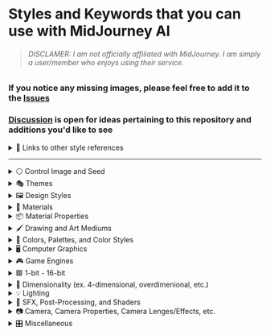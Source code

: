 # Styles and Keywords that you can use with MidJourney AI
>###### DISCLAMER: I am not officially affiliated with MidJourney. I am simply a user/member who enjoys using their service.

### If you notice any missing images, please feel free to add it to the [Issues](https://github.com/willwulfken/MidJourney-Styles-and-Keywords/issues)
### [Discussion](https://github.com/willwulfken/MidJourney-Styles-and-Keywords/discussions) is open for ideas pertaining to this repository and additions you'd like to see

<details>
  <summary>🔗 Links to other style references</summary>

[Midjourney Dictionary](https://www.midjourney.com/app/library/dictionary/)

[Midjourney Styles](https://www.midjourney.com/app/library/styles/)

[Understanding MidJourney Through Teapots](https://rexwang8.github.io/resource/ai/teapot)

[Artwork Styles](https://www.wikiart.org/en/paintings-by-style)

</details>

---

<details>
  <summary>⚪ Control Image and Seed</summary>

| Keyword        | Example      |
| ------------- |:-------------:|
| sphere --seed 4776| ![image](https://github.com/willwulfken/MidJourney-Styles-and-Keywords/blob/main/MidJourney%20Styles%20(sphere)/_sphere_--seed4776.png?raw=true) |
| **`sphere, <style> --seed 4776` is used for all of these images** |  |
  
</details>

  
<details>
  <summary>🎭 Themes</summary>

| Keyword        | Example      |
| ------------- |:-------------:|
|realistic| ![image](https://github.com/willwulfken/MidJourney-Styles-and-Keywords/blob/main/MidJourney%20Styles%20(sphere)/sphere_realistic.png?raw=true) |
|hyperrealistic| ![image](https://github.com/willwulfken/MidJourney-Styles-and-Keywords/blob/main/MidJourney%20Styles%20(sphere)/sphere_hyperrealistic.png?raw=true) |
|dreamlike| ![image](https://github.com/willwulfken/MidJourney-Styles-and-Keywords/blob/main/MidJourney%20Styles%20(sphere)/sphere_dreamlike.png?raw=true) |
|otherworldly| ![image](https://github.com/willwulfken/MidJourney-Styles-and-Keywords/blob/main/MidJourney%20Styles%20(sphere)/sphere_otherworldly.png?raw=true) |
|abstract| ![image](https://github.com/willwulfken/MidJourney-Styles-and-Keywords/blob/main/MidJourney%20Styles%20(sphere)/sphere_abstract.png?raw=true) |
|abstraction| ![image](https://github.com/willwulfken/MidJourney-Styles-and-Keywords/blob/main/MidJourney%20Styles%20(sphere)/sphere_abstraction.png?raw=true) |
|lucid| ![image](https://github.com/willwulfken/MidJourney-Styles-and-Keywords/blob/main/MidJourney%20Styles%20(sphere)/sphere_lucid.png?raw=true) |
|ethereal| ![image](https://github.com/willwulfken/MidJourney-Styles-and-Keywords/blob/main/MidJourney%20Styles%20(sphere)/sphere_ethereal.png?raw=true) |
|Sci-fi| ![image](https://github.com/willwulfken/MidJourney-Styles-and-Keywords/blob/main/MidJourney%20Styles%20(sphere)/sphere_Sci-fi.png?raw=true) |
|Galaxy| ![image](https://github.com/willwulfken/MidJourney-Styles-and-Keywords/blob/main/MidJourney%20Styles%20(sphere)/sphere_Galaxy.png?raw=true) |
|vaporwave| ![image](https://github.com/willwulfken/MidJourney-Styles-and-Keywords/blob/main/MidJourney%20Styles%20(sphere)/sphere_vaporwave.png?raw=true) |
|illusion| ![image](https://github.com/willwulfken/MidJourney-Styles-and-Keywords/blob/main/MidJourney%20Styles%20(sphere)/sphere_illustration.png?raw=true) |

</details>
  

<details>
  <summary>🖼 Design Styles</summary>

| Keyword        | Example      |
| ------------- |:-------------:|
|Gradient| ![image](https://github.com/willwulfken/MidJourney-Styles-and-Keywords/blob/main/MidJourney%20Styles%20(sphere)/sphere_gradient.png?raw=true) |
|Layered| ![image](https://github.com/willwulfken/MidJourney-Styles-and-Keywords/blob/main/MidJourney%20Styles%20(sphere)/sphere_layered.png?raw=true) |
|Photobash| ![image](https://github.com/willwulfken/MidJourney-Styles-and-Keywords/blob/main/MidJourney%20Styles%20(sphere)/sphere_photobash.png?raw=true) |
|topographic| ![image](https://github.com/willwulfken/MidJourney-Styles-and-Keywords/blob/main/MidJourney%20Styles%20(sphere)/sphere_topographic.png?raw=true) |
|Extreme| ![image](https://github.com/willwulfken/MidJourney-Styles-and-Keywords/blob/main/MidJourney%20Styles%20(sphere)/sphere_extreme.png?raw=true) |
|Patterns| ![image](https://github.com/willwulfken/MidJourney-Styles-and-Keywords/blob/main/MidJourney%20Styles%20(sphere)/sphere_patterns.png?raw=true) |
|Parametric patterns| ![image](https://github.com/willwulfken/MidJourney-Styles-and-Keywords/blob/main/MidJourney%20Styles%20(sphere)/sphere_Parametricpatterns.png?raw=true) |
|flat| ![image](https://github.com/willwulfken/MidJourney-Styles-and-Keywords/blob/main/MidJourney%20Styles%20(sphere)/sphere_flat.png?raw=true) |
|Lo-fi| ![image](https://github.com/willwulfken/MidJourney-Styles-and-Keywords/blob/main/MidJourney%20Styles%20(sphere)/sphere_lo-fi.png?raw=true) |
|Hi-fi| ![image](https://github.com/willwulfken/MidJourney-Styles-and-Keywords/blob/main/MidJourney%20Styles%20(sphere)/sphere_hi-fi.png?raw=true) |
|Vibrance| ![image](https://github.com/willwulfken/MidJourney-Styles-and-Keywords/blob/main/MidJourney%20Styles%20(sphere)/sphere_vibrance.png?raw=true) |
|Stylized| ![image](https://github.com/willwulfken/MidJourney-Styles-and-Keywords/blob/main/MidJourney%20Styles%20(sphere)/sphere_stylized.png?raw=true) |
|Complex| ![image](https://github.com/willwulfken/MidJourney-Styles-and-Keywords/blob/main/MidJourney%20Styles%20(sphere)/sphere_Complex.png?raw=true) |
|Simple| ![image](https://github.com/willwulfken/MidJourney-Styles-and-Keywords/blob/main/MidJourney%20Styles%20(sphere)/sphere_Simple.png?raw=true) |
|Minimalist| ![image](https://github.com/willwulfken/MidJourney-Styles-and-Keywords/blob/main/MidJourney%20Styles%20(sphere)/sphere_minimalist.png?raw=true) |
|Maximalist| ![image](https://github.com/willwulfken/MidJourney-Styles-and-Keywords/blob/main/MidJourney%20Styles%20(sphere)/sphere_maximalist.png?raw=true) |
|Intricate maximalism| ![image](https://github.com/willwulfken/MidJourney-Styles-and-Keywords/blob/main/MidJourney%20Styles%20(sphere)/sphere_Intricatemaximalism.png?raw=true) |
|modern| ![image](https://github.com/willwulfken/MidJourney-Styles-and-Keywords/blob/main/MidJourney%20Styles%20(sphere)/sphere_moden.png?raw=true) |
|retro| ![image](https://github.com/willwulfken/MidJourney-Styles-and-Keywords/blob/main/MidJourney%20Styles%20(sphere)/sphere_retro.png?raw=true) |
|futuristic| ![image](https://github.com/willwulfken/MidJourney-Styles-and-Keywords/blob/main/MidJourney%20Styles%20(sphere)/sphere_futuristic.png?raw=true) |
|Retro-futurism| ![image](https://github.com/willwulfken/MidJourney-Styles-and-Keywords/blob/main/MidJourney%20Styles%20(sphere)/sphere_Retro-futurism.png?raw=true) |
|compound design| ![image](https://github.com/willwulfken/MidJourney-Styles-and-Keywords/blob/main/MidJourney%20Styles%20(sphere)/sphere_compounddesign.png?raw=true) |
|Halftone| ![image](https://github.com/willwulfken/MidJourney-Styles-and-Keywords/blob/main/MidJourney%20Styles%20(sphere)/sphere_halftone.png?raw=true) |
|1980s airbrush art| ![image](https://github.com/willwulfken/MidJourney-Styles-and-Keywords/blob/main/MidJourney%20Styles%20(sphere)/sphere_1980sairbrushart.png?raw=true) |
|skeuomorphism| ![image](https://github.com/willwulfken/MidJourney-Styles-and-Keywords/blob/main/MidJourney%20Styles%20(sphere)/sphere_skeuomorphism.png?raw=true) |
|Neumorphism| ![image](https://github.com/willwulfken/MidJourney-Styles-and-Keywords/blob/main/MidJourney%20Styles%20(sphere)/sphere_neumorphism.png?raw=true) |
|glassmorphism| ![image](https://github.com/willwulfken/MidJourney-Styles-and-Keywords/blob/main/MidJourney%20Styles%20(sphere)/sphere_glassmorphism.png?raw=true) |
|claymorphism| ![image](https://github.com/willwulfken/MidJourney-Styles-and-Keywords/blob/main/MidJourney%20Styles%20(sphere)/sphere_claymorphism.png?raw=true) |
|brutalism| ![image](https://github.com/willwulfken/MidJourney-Styles-and-Keywords/blob/main/MidJourney%20Styles%20(sphere)/sphere_brutalism.png?raw=true) |
|Escapism| ![image](https://github.com/willwulfken/MidJourney-Styles-and-Keywords/blob/main/MidJourney%20Styles%20(sphere)/sphere_Escapism.png?raw=true) |
|50s| ![image](https://github.com/willwulfken/MidJourney-Styles-and-Keywords/blob/main/MidJourney%20Styles%20(sphere)/sphere_50s.png?raw=true) |
|60s| ![image](https://github.com/willwulfken/MidJourney-Styles-and-Keywords/blob/main/MidJourney%20Styles%20(sphere)/sphere_60s.png?raw=true) |
|70s| ![image](https://github.com/willwulfken/MidJourney-Styles-and-Keywords/blob/main/MidJourney%20Styles%20(sphere)/sphere_70s.png?raw=true) |
|80s| ![image](https://github.com/willwulfken/MidJourney-Styles-and-Keywords/blob/main/MidJourney%20Styles%20(sphere)/sphere_80s.png?raw=true) |
|90s| ![image](https://github.com/willwulfken/MidJourney-Styles-and-Keywords/blob/main/MidJourney%20Styles%20(sphere)/sphere_90s.png?raw=true) |
|Y2K Design| ![image](https://github.com/willwulfken/MidJourney-Styles-and-Keywords/blob/main/MidJourney%20Styles%20(sphere)/sphere_Y2Kdesign.png?raw=true) |
|Anti-design| ![image](https://github.com/willwulfken/MidJourney-Styles-and-Keywords/blob/main/MidJourney%20Styles%20(sphere)/sphere_Anti-design.png?raw=true) |
|Ukiyo-e flat design| ![image](https://github.com/willwulfken/MidJourney-Styles-and-Keywords/blob/main/MidJourney%20Styles%20(sphere)/sphere_Ukiyo-eflatdesign.png?raw=true) |
|Grunge revival design| ![image](https://github.com/willwulfken/MidJourney-Styles-and-Keywords/blob/main/MidJourney%20Styles%20(sphere)/sphere_Grungerevivaldesign.png?raw=true) |
|Bubble design| ![image](https://github.com/willwulfken/MidJourney-Styles-and-Keywords/blob/main/MidJourney%20Styles%20(sphere)/sphere_bubbledesign.png?raw=true) |
|Extreme bubble design| ![image](https://github.com/willwulfken/MidJourney-Styles-and-Keywords/blob/main/MidJourney%20Styles%20(sphere)/sphere_Extremebubbledesign.png?raw=true) |
|Flat Design| ![image](https://github.com/willwulfken/MidJourney-Styles-and-Keywords/blob/main/MidJourney%20Styles%20(sphere)/sphere_FlatDesign.png?raw=true) |
|Psychedelic Design| ![image](https://github.com/willwulfken/MidJourney-Styles-and-Keywords/blob/main/MidJourney%20Styles%20(sphere)/sphere_PsychedelicDesign.png?raw=true) |
|Tactile Design| ![image](https://github.com/willwulfken/MidJourney-Styles-and-Keywords/blob/main/MidJourney%20Styles%20(sphere)/sphere_TactileDesign.png?raw=true) |
|Pop-art| ![image](https://github.com/willwulfken/MidJourney-Styles-and-Keywords/blob/main/MidJourney%20Styles%20(sphere)/sphere_Pop-art.png?raw=true) |
|Bauhaus style | ![image](https://github.com/willwulfken/MidJourney-Styles-and-Keywords/blob/main/MidJourney%20Styles%20(sphere)/sphere_Bauhausstyle.png?raw=true) |
|Frasurbane| ![image](https://github.com/willwulfken/MidJourney-Styles-and-Keywords/blob/main/MidJourney%20Styles%20(sphere)/sphere_Frasurbane.png?raw=true) |
|painting by Salvador Dali| ![image](https://github.com/willwulfken/MidJourney-Styles-and-Keywords/blob/main/MidJourney%20Styles%20(sphere)/sphere_paintingbySalvadorDali.png?raw=true) |
|painting by Van Gogh| ![image](https://github.com/willwulfken/MidJourney-Styles-and-Keywords/blob/main/MidJourney%20Styles%20(sphere)/sphere_paintingbyVanGogh.png?raw=true) |
|Jewel tones | ![image](https://github.com/willwulfken/MidJourney-Styles-and-Keywords/blob/main/MidJourney%20Styles%20(sphere)/sphere_Jeweltones.png?raw=true) |
  
</details>

  
<details>
  <summary>🧱 Materials</summary>

| Keyword        | Example      |
| ------------- |:-------------:|
|Crystalline| ![image](https://github.com/willwulfken/MidJourney-Styles-and-Keywords/blob/main/MidJourney%20Styles%20(sphere)/sphere_crystalline.png?raw=true) |
|Glass and Crystals| ![image](https://github.com/willwulfken/MidJourney-Styles-and-Keywords/blob/main/MidJourney%20Styles%20(sphere)/sphere_GlassandCrystals.png?raw=true) |
|Glassy| ![image](https://github.com/willwulfken/MidJourney-Styles-and-Keywords/blob/main/MidJourney%20Styles%20(sphere)/sphere_glassy.png?raw=true) |
|Plastic| ![image](https://github.com/willwulfken/MidJourney-Styles-and-Keywords/blob/main/MidJourney%20Styles%20(sphere)/sphere_plastic.png?raw=true) |
|Metallic| ![image](https://github.com/willwulfken/MidJourney-Styles-and-Keywords/blob/main/MidJourney%20Styles%20(sphere)/sphere_metallic.png?raw=true) |
|Liquid| ![image](https://github.com/willwulfken/MidJourney-Styles-and-Keywords/blob/main/MidJourney%20Styles%20(sphere)/sphere_liquid.png?raw=true) |
|gas| ![image](https://github.com/willwulfken/MidJourney-Styles-and-Keywords/blob/main/MidJourney%20Styles%20(sphere)/sphere_gas.png?raw=true) |
|smoke| ![image](https://github.com/willwulfken/MidJourney-Styles-and-Keywords/blob/main/MidJourney%20Styles%20(sphere)/sphere_smoke.png?raw=true) |
|vapor| ![image](https://github.com/willwulfken/MidJourney-Styles-and-Keywords/blob/main/MidJourney%20Styles%20(sphere)/sphere_vapor.png?raw=true) |
|plasma| ![image](https://github.com/willwulfken/MidJourney-Styles-and-Keywords/blob/main/MidJourney%20Styles%20(sphere)/sphere_plasma.png?raw=true) |
|inlay| ![image](https://github.com/willwulfken/MidJourney-Styles-and-Keywords/blob/main/MidJourney%20Styles%20(sphere)/sphere_inlay.png?raw=true) |
|wooden| ![image](https://github.com/willwulfken/MidJourney-Styles-and-Keywords/blob/main/MidJourney%20Styles%20(sphere)/sphere_wooden.png?raw=true) |
|weave| ![image](https://github.com/willwulfken/MidJourney-Styles-and-Keywords/blob/main/MidJourney%20Styles%20(sphere)/sphere_weave.png?raw=true) |
|cloth| ![image](https://github.com/willwulfken/MidJourney-Styles-and-Keywords/blob/main/MidJourney%20Styles%20(sphere)/sphere_cloth.png?raw=true) |
|stone| ![image](https://github.com/willwulfken/MidJourney-Styles-and-Keywords/blob/main/MidJourney%20Styles%20(sphere)/sphere_stone.png?raw=true) |
|ceramic| ![image](https://github.com/willwulfken/MidJourney-Styles-and-Keywords/blob/main/MidJourney%20Styles%20(sphere)/sphere_ceramic.png?raw=true) |
|clay| ![image](https://github.com/willwulfken/MidJourney-Styles-and-Keywords/blob/main/MidJourney%20Styles%20(sphere)/sphere_clay.png?raw=true) |
|enamel| ![image](https://github.com/willwulfken/MidJourney-Styles-and-Keywords/blob/main/MidJourney%20Styles%20(sphere)/sphere_enamel.png?raw=true) |
|tile| ![image](https://github.com/willwulfken/MidJourney-Styles-and-Keywords/blob/main/MidJourney%20Styles%20(sphere)/sphere_tile.png?raw=true) |

</details>


<details>
  <summary>📦 Material Properties</summary>

| Keyword        | Example      |
| ------------- |:-------------:|
|iridescent| ![image](https://github.com/willwulfken/MidJourney-Styles-and-Keywords/blob/main/MidJourney%20Styles%20(sphere)/sphere_iridescent.png?raw=true) |
|dispersion| ![image](https://github.com/willwulfken/MidJourney-Styles-and-Keywords/blob/main/MidJourney%20Styles%20(sphere)/sphere_dispersion.png?raw=true) |
|reflective| ![image](https://github.com/willwulfken/MidJourney-Styles-and-Keywords/blob/main/MidJourney%20Styles%20(sphere)/sphere_reflective.png?raw=true) |
|glowing| ![image](https://github.com/willwulfken/MidJourney-Styles-and-Keywords/blob/main/MidJourney%20Styles%20(sphere)/sphere_glowing.png?raw=true) |
|bioluminescence| ![image](https://github.com/willwulfken/MidJourney-Styles-and-Keywords/blob/main/MidJourney%20Styles%20(sphere)/sphere_bioluminescence.png?raw=true) |
|optics| ![image](https://github.com/willwulfken/MidJourney-Styles-and-Keywords/blob/main/MidJourney%20Styles%20(sphere)/sphere_optics.png?raw=true) |
|shiny| ![image](https://github.com/willwulfken/MidJourney-Styles-and-Keywords/blob/main/MidJourney%20Styles%20(sphere)/sphere_shiny.png?raw=true) |
|refractive| ![image](https://github.com/willwulfken/MidJourney-Styles-and-Keywords/blob/main/MidJourney%20Styles%20(sphere)/sphere_refractive.png?raw=true) |
|Transparent| ![image](https://github.com/willwulfken/MidJourney-Styles-and-Keywords/blob/main/MidJourney%20Styles%20(sphere)/sphere_transparent.png?raw=true) |
|Translucent| ![image](https://github.com/willwulfken/MidJourney-Styles-and-Keywords/blob/main/MidJourney%20Styles%20(sphere)/sphere_translucent.png?raw=true) |
|Opaque| ![image](https://github.com/willwulfken/MidJourney-Styles-and-Keywords/blob/main/MidJourney%20Styles%20(sphere)/sphere_opaque.png?raw=true) |
|Materiality| ![image](https://github.com/willwulfken/MidJourney-Styles-and-Keywords/blob/main/MidJourney%20Styles%20(sphere)/sphere_materiality.png?raw=true) |
|chromatic| ![image](https://github.com/willwulfken/MidJourney-Styles-and-Keywords/blob/main/MidJourney%20Styles%20(sphere)/sphere_chromatic.png?raw=true) |
|Prismatic| ![image](https://github.com/willwulfken/MidJourney-Styles-and-Keywords/blob/main/MidJourney%20Styles%20(sphere)/sphere_prismatic.png?raw=true) |
|Ambient occlusion| ![image](https://github.com/willwulfken/MidJourney-Styles-and-Keywords/blob/main/MidJourney%20Styles%20(sphere)/sphere_AmbientOcclusion.png?raw=true) |
|Bump map| ![image](https://github.com/willwulfken/MidJourney-Styles-and-Keywords/blob/main/MidJourney%20Styles%20(sphere)/sphere_bumpmap.png?raw=true) |
|Normal map| ![image](https://github.com/willwulfken/MidJourney-Styles-and-Keywords/blob/main/MidJourney%20Styles%20(sphere)/sphere_normalmap.png?raw=true) |
|scattering| ![image](https://github.com/willwulfken/MidJourney-Styles-and-Keywords/blob/main/MidJourney%20Styles%20(sphere)/sphere_scattering.png?raw=true) |
  
</details>

  
<details>
  <summary>🖌 Drawing and Art Mediums</summary>

| Keyword        | Example      |
| ------------- |:-------------:|
|Airbrush| ![image](https://github.com/willwulfken/MidJourney-Styles-and-Keywords/blob/main/MidJourney%20Styles%20(sphere)/sphere_airbrush.png?raw=true) |
|Illustration| ![image](https://github.com/willwulfken/MidJourney-Styles-and-Keywords/blob/main/MidJourney%20Styles%20(sphere)/sphere_illustration.png?raw=true) |
|Sketch| ![image](https://github.com/willwulfken/MidJourney-Styles-and-Keywords/blob/main/MidJourney%20Styles%20(sphere)/sphere_sketch.png?raw=true) |
|Drawing| ![image](https://github.com/willwulfken/MidJourney-Styles-and-Keywords/blob/main/MidJourney%20Styles%20(sphere)/sphere_drawing.png?raw=true) |
|Pencil Art| ![image](https://github.com/willwulfken/MidJourney-Styles-and-Keywords/blob/main/MidJourney%20Styles%20(sphere)/sphere_pencilart.png?raw=true) |
|Marker Art| ![image](https://github.com/willwulfken/MidJourney-Styles-and-Keywords/blob/main/MidJourney%20Styles%20(sphere)/sphere_markerart.png?raw=true) |
|Line Art| ![image](https://github.com/willwulfken/MidJourney-Styles-and-Keywords/blob/main/MidJourney%20Styles%20(sphere)/sphere_lineart.png?raw=true) |
|Pastel Art| ![image](https://github.com/willwulfken/MidJourney-Styles-and-Keywords/blob/main/MidJourney%20Styles%20(sphere)/sphere_pastelart.png?raw=true) |
|Charcoal Art| ![image](https://github.com/willwulfken/MidJourney-Styles-and-Keywords/blob/main/MidJourney%20Styles%20(sphere)/sphere_charcoalart.png?raw=true) |
|hand-drawn| ![image](https://github.com/willwulfken/MidJourney-Styles-and-Keywords/blob/main/MidJourney%20Styles%20(sphere)/sphere_hand-drawn.png?raw=true) |
|Crosshatch| ![image](https://github.com/willwulfken/MidJourney-Styles-and-Keywords/blob/main/MidJourney%20Styles%20(sphere)/sphere_crosshatch.png?raw=true) |
|Painting| ![image](https://github.com/willwulfken/MidJourney-Styles-and-Keywords/blob/main/MidJourney%20Styles%20(sphere)/sphere_painting.png?raw=true) |
|Paint| ![image](https://github.com/willwulfken/MidJourney-Styles-and-Keywords/blob/main/MidJourney%20Styles%20(sphere)/sphere_paint.png?raw=true) |
|Acrylic Paint| ![image](https://github.com/willwulfken/MidJourney-Styles-and-Keywords/blob/main/MidJourney%20Styles%20(sphere)/sphere_acrylicpaint.png?raw=true) |
|Oil Paint| ![image](https://github.com/willwulfken/MidJourney-Styles-and-Keywords/blob/main/MidJourney%20Styles%20(sphere)/sphere_oilpaint.png?raw=true) |
|Puffy Paint| ![image](https://github.com/willwulfken/MidJourney-Styles-and-Keywords/blob/main/MidJourney%20Styles%20(sphere)/sphere_puffypaint.png?raw=true) |
|Origami| ![image](https://github.com/willwulfken/MidJourney-Styles-and-Keywords/blob/main/MidJourney%20Styles%20(sphere)/sphere_Origami.png?raw=true) |
|outlined| ![image](https://github.com/willwulfken/MidJourney-Styles-and-Keywords/blob/main/MidJourney%20Styles%20(sphere)/sphere_outlined.png?raw=true) |
|carving| ![image](https://github.com/willwulfken/MidJourney-Styles-and-Keywords/blob/main/MidJourney%20Styles%20(sphere)/sphere_Carving.png?raw=true) |

</details>


<details>
  <summary>🎨 Colors, Palettes, and Color Styles</summary>

| Keyword        | Example      |
| ------------- |:-------------:|
|Warm color palette| ![image](https://github.com/willwulfken/MidJourney-Styles-and-Keywords/blob/main/MidJourney%20Styles%20(sphere)/sphere_warmcolorpalette.png?raw=true) |
|Cool color palette| ![image](https://github.com/willwulfken/MidJourney-Styles-and-Keywords/blob/main/MidJourney%20Styles%20(sphere)/sphere_coolcolorpalette.png?raw=true) |
|Colorful| ![image](https://github.com/willwulfken/MidJourney-Styles-and-Keywords/blob/main/MidJourney%20Styles%20(sphere)/sphere_colorful.png?raw=true) |
|Rainbow| ![image](https://github.com/willwulfken/MidJourney-Styles-and-Keywords/blob/main/MidJourney%20Styles%20(sphere)/sphere_Rainbow.png?raw=true) |
|Monochrome| ![image](https://github.com/willwulfken/MidJourney-Styles-and-Keywords/blob/main/MidJourney%20Styles%20(sphere)/sphere_Monochrome.png?raw=true) |
|Black and White| ![image](https://github.com/willwulfken/MidJourney-Styles-and-Keywords/blob/main/MidJourney%20Styles%20(sphere)/sphere_blackandwhite.png?raw=true) |
|Sepia| ![image](https://github.com/willwulfken/MidJourney-Styles-and-Keywords/blob/main/MidJourney%20Styles%20(sphere)/sphere_sepia.png?raw=true) |
|tonal colors| ![image](https://github.com/willwulfken/MidJourney-Styles-and-Keywords/blob/main/MidJourney%20Styles%20(sphere)/sphere_tonalcolors.png?raw=true) |
|neon| ![image](https://github.com/willwulfken/MidJourney-Styles-and-Keywords/blob/main/MidJourney%20Styles%20(sphere)/sphere_neon.png?raw=true) |
|High contrast| ![image](https://github.com/willwulfken/MidJourney-Styles-and-Keywords/blob/main/MidJourney%20Styles%20(sphere)/sphere_highcontrast.png?raw=true) |
|Low contrast| ![image](https://github.com/willwulfken/MidJourney-Styles-and-Keywords/blob/main/MidJourney%20Styles%20(sphere)/sphere_lowcontrast.png?raw=true) |
|Light| ![image](https://github.com/willwulfken/MidJourney-Styles-and-Keywords/blob/main/MidJourney%20Styles%20(sphere)/sphere_light.png?raw=true) |
|Dark| ![image](https://github.com/willwulfken/MidJourney-Styles-and-Keywords/blob/main/MidJourney%20Styles%20(sphere)/sphere_dark.png?raw=true) |
|Light Mode| ![image](https://github.com/willwulfken/MidJourney-Styles-and-Keywords/blob/main/MidJourney%20Styles%20(sphere)/sphere_LightMode.png?raw=true) |
|Dark Mode| ![image](https://github.com/willwulfken/MidJourney-Styles-and-Keywords/blob/main/MidJourney%20Styles%20(sphere)/sphere_DarkMode.png?raw=true) |
|Tones of Black| ![image](https://github.com/willwulfken/MidJourney-Styles-and-Keywords/blob/main/MidJourney%20Styles%20(sphere)/sphere_tonesofblack.png?raw=true) |
|Tones of Black in Background| ![image](https://github.com/willwulfken/MidJourney-Styles-and-Keywords/blob/main/MidJourney%20Styles%20(sphere)/sphere_tonesofblackinbackground.png?raw=true) |
|technicolor| ![image](https://github.com/willwulfken/MidJourney-Styles-and-Keywords/blob/main/MidJourney%20Styles%20(sphere)/sphere_technicolor.png?raw=true) |
|Kinemacolor| ![image](https://github.com/willwulfken/MidJourney-Styles-and-Keywords/blob/main/MidJourney%20Styles%20(sphere)/sphere_Kinemacolor.png?raw=true) |
|Kodachrome| ![image](https://github.com/willwulfken/MidJourney-Styles-and-Keywords/blob/main/MidJourney%20Styles%20(sphere)/sphere_Kodachrome.png?raw=true) |
|Cinecolor| ![image](https://github.com/willwulfken/MidJourney-Styles-and-Keywords/blob/main/MidJourney%20Styles%20(sphere)/sphere_Cinecolor.png?raw=true) |
|Agfacolor| ![image](https://github.com/willwulfken/MidJourney-Styles-and-Keywords/blob/main/MidJourney%20Styles%20(sphere)/sphere_Agfacolor.png?raw=true) |

</details>


<details>
  <summary>🖥 Computer Graphics</summary>

| Keyword        | Example      |
| ------------- |:-------------:|
|4k| ![image](https://github.com/willwulfken/MidJourney-Styles-and-Keywords/blob/main/MidJourney%20Styles%20(sphere)/sphere_4k.png?raw=true) |
|8k| ![image](https://github.com/willwulfken/MidJourney-Styles-and-Keywords/blob/main/MidJourney%20Styles%20(sphere)/sphere_8k.png?raw=true) |
|90s computer graphics| ![image](https://github.com/willwulfken/MidJourney-Styles-and-Keywords/blob/main/MidJourney%20Styles%20(sphere)/sphere_90scomputergraphics.png?raw=true) |
|bitmap| ![image](https://github.com/willwulfken/MidJourney-Styles-and-Keywords/blob/main/MidJourney%20Styles%20(sphere)/sphere_bitmap.png?raw=true) |
|jpeg| ![image](https://github.com/willwulfken/MidJourney-Styles-and-Keywords/blob/main/MidJourney%20Styles%20(sphere)/sphere_jpeg.png?raw=true) |
|Pixel art| ![image](https://github.com/willwulfken/MidJourney-Styles-and-Keywords/blob/main/MidJourney%20Styles%20(sphere)/sphere_pixelart.png?raw=true) |
|Voxel art| ![image](https://github.com/willwulfken/MidJourney-Styles-and-Keywords/blob/main/MidJourney%20Styles%20(sphere)/sphere_voxelart.png?raw=true) |
|3D Render| ![image](https://github.com/willwulfken/MidJourney-Styles-and-Keywords/blob/main/MidJourney%20Styles%20(sphere)/sphere_3Drender.png?raw=true) |
|3D Model| ![image](https://github.com/willwulfken/MidJourney-Styles-and-Keywords/blob/main/MidJourney%20Styles%20(sphere)/sphere_3Dmodel.png?raw=true) |
|Vector Graphics| ![image](https://github.com/willwulfken/MidJourney-Styles-and-Keywords/blob/main/MidJourney%20Styles%20(sphere)/sphere_vectorgraphics.png?raw=true) |
|Video Game| ![image](https://github.com/willwulfken/MidJourney-Styles-and-Keywords/blob/main/MidJourney%20Styles%20(sphere)/sphere_videogame.png?raw=true) |
|holographic| ![image](https://github.com/willwulfken/MidJourney-Styles-and-Keywords/blob/main/MidJourney%20Styles%20(sphere)/sphere_holographic.png?raw=true) |
|matrix| ![image](https://github.com/willwulfken/MidJourney-Styles-and-Keywords/blob/main/MidJourney%20Styles%20(sphere)/sphere_matrix.png?raw=true) |
|glitchy| ![image](https://github.com/willwulfken/MidJourney-Styles-and-Keywords/blob/main/MidJourney%20Styles%20(sphere)/sphere_glitchy.png?raw=true) |
|CMYK| ![image](https://github.com/willwulfken/MidJourney-Styles-and-Keywords/blob/main/MidJourney%20Styles%20(sphere)/sphere_CMYK.png?raw=true) |
|VGA| ![image](https://github.com/willwulfken/MidJourney-Styles-and-Keywords/blob/main/MidJourney%20Styles%20(sphere)/sphere_VGA.png?raw=true) |
|EGA| ![image](https://github.com/willwulfken/MidJourney-Styles-and-Keywords/blob/main/MidJourney%20Styles%20(sphere)/sphere_EGA.png?raw=true) |
|CGA| ![image](https://github.com/willwulfken/MidJourney-Styles-and-Keywords/blob/main/MidJourney%20Styles%20(sphere)/sphere_CGA.png?raw=true) |
|CRT| ![image](https://github.com/willwulfken/MidJourney-Styles-and-Keywords/blob/main/MidJourney%20Styles%20(sphere)/sphere_CRT.png?raw=true) |
|LCD| ![image](https://github.com/willwulfken/MidJourney-Styles-and-Keywords/blob/main/MidJourney%20Styles%20(sphere)/sphere_LCD.png?raw=true) |
|LED| ![image](https://github.com/willwulfken/MidJourney-Styles-and-Keywords/blob/main/MidJourney%20Styles%20(sphere)/sphere_LED.png?raw=true) |
|OLED| ![image](https://github.com/willwulfken/MidJourney-Styles-and-Keywords/blob/main/MidJourney%20Styles%20(sphere)/sphere_OLED.png?raw=true) |
|HDR| ![image](https://github.com/willwulfken/MidJourney-Styles-and-Keywords/blob/main/MidJourney%20Styles%20(sphere)/sphere_HDR.png?raw=true) |
|ASCII| ![image](https://github.com/willwulfken/MidJourney-Styles-and-Keywords/blob/main/MidJourney%20Styles%20(sphere)/sphere_ASCII.png?raw=true) |
|Atari Graphics| ![image](https://github.com/willwulfken/MidJourney-Styles-and-Keywords/blob/main/MidJourney%20Styles%20(sphere)/sphere_AtariGraphics.png?raw=true) |
|IIGS Graphics| ![image](https://github.com/willwulfken/MidJourney-Styles-and-Keywords/blob/main/MidJourney%20Styles%20(sphere)/sphere_IIGSGraphics.png?raw=true) |
|Amiga OCS Graphics| ![image](https://github.com/willwulfken/MidJourney-Styles-and-Keywords/blob/main/MidJourney%20Styles%20(sphere)/sphere_AmigaOCSGraphics.png?raw=true) |
|AR| ![image](https://github.com/willwulfken/MidJourney-Styles-and-Keywords/blob/main/MidJourney%20Styles%20(sphere)/sphere_AR.png?raw=true) |
|VR| ![image](https://github.com/willwulfken/MidJourney-Styles-and-Keywords/blob/main/MidJourney%20Styles%20(sphere)/sphere_VR.png?raw=true) |
|Deep dream| ![image](https://github.com/willwulfken/MidJourney-Styles-and-Keywords/blob/main/MidJourney%20Styles%20(sphere)/sphere_deepdream.png?raw=true) |
|dithering| ![image](https://github.com/willwulfken/MidJourney-Styles-and-Keywords/blob/main/MidJourney%20Styles%20(sphere)/sphere_dithering.png?raw=true) |

</details>
  

<details>
  <summary>🎮 Game Engines</summary>

| Keyword        | Example      |
| ------------- |:-------------:|
|c4d| ![image](https://github.com/willwulfken/MidJourney-Styles-and-Keywords/blob/main/MidJourney%20Styles%20(sphere)/sphere_c4d.png?raw=truehttps://github.com/willwulfken/MidJourney-Styles-and-Keywords/blob/main/MidJourney%20Styles%20(sphere)/sphere_c4d.png?raw=true) |
|octane| ![image](https://github.com/willwulfken/MidJourney-Styles-and-Keywords/blob/main/MidJourney%20Styles%20(sphere)/sphere_octane.png?raw=true) |
|Unreal Engine| ![image](https://github.com/willwulfken/MidJourney-Styles-and-Keywords/blob/main/MidJourney%20Styles%20(sphere)/sphere_unrealengine.png?raw=true) |
|Unity Engine| ![image](https://github.com/willwulfken/MidJourney-Styles-and-Keywords/blob/main/MidJourney%20Styles%20(sphere)/sphere_unityengine.png?raw=true) |
|Cycles Render| ![image](https://github.com/willwulfken/MidJourney-Styles-and-Keywords/blob/main/MidJourney%20Styles%20(sphere)/sphere_cyclesrender.png?raw=true) |
|Blender Render| ![image](https://github.com/willwulfken/MidJourney-Styles-and-Keywords/blob/main/MidJourney%20Styles%20(sphere)/sphere_blenderrender.png?raw=true) |
|Vray| ![image](https://github.com/willwulfken/MidJourney-Styles-and-Keywords/blob/main/MidJourney%20Styles%20(sphere)/sphere_vray.png?raw=true) |
|CryEngine| ![image](https://github.com/willwulfken/MidJourney-Styles-and-Keywords/blob/main/MidJourney%20Styles%20(sphere)/sphere_CryEngine.png?raw=true) |

</details>
  
  
<details>
  <summary>🟩 1-bit - 16-bit</summary>

| Keyword        | Example      |
| ------------- |:-------------:|
|1-bit| ![image](https://github.com/willwulfken/MidJourney-Styles-and-Keywords/blob/main/MidJourney%20Styles%20(sphere)/sphere_1-bit.png?raw=true) |
|2-bit| ![image](https://github.com/willwulfken/MidJourney-Styles-and-Keywords/blob/main/MidJourney%20Styles%20(sphere)/sphere_2-bit.png?raw=true) |
|3-bit| ![image](https://github.com/willwulfken/MidJourney-Styles-and-Keywords/blob/main/MidJourney%20Styles%20(sphere)/sphere_3-bit.png?raw=true) |
|4-bit| ![image](https://github.com/willwulfken/MidJourney-Styles-and-Keywords/blob/main/MidJourney%20Styles%20(sphere)/sphere_4-bit.png?raw=true) |
|6-bit| ![image](https://github.com/willwulfken/MidJourney-Styles-and-Keywords/blob/main/MidJourney%20Styles%20(sphere)/sphere_6-bit.png?raw=true) |
|8-bit| ![image](https://github.com/willwulfken/MidJourney-Styles-and-Keywords/blob/main/MidJourney%20Styles%20(sphere)/sphere_8-bit.png?raw=true) |
|12-bit| ![image](https://github.com/willwulfken/MidJourney-Styles-and-Keywords/blob/main/MidJourney%20Styles%20(sphere)/sphere_12-bit.png?raw=true) |
|16-bit| ![image](https://github.com/willwulfken/MidJourney-Styles-and-Keywords/blob/main/MidJourney%20Styles%20(sphere)/sphere_16-bit.png?raw=true) |
|4-bit RGB| ![image](https://github.com/willwulfken/MidJourney-Styles-and-Keywords/blob/main/MidJourney%20Styles%20(sphere)/sphere_4-bitRGB.png?raw=true) |
|8-bit RGB| ![image](https://github.com/willwulfken/MidJourney-Styles-and-Keywords/blob/main/MidJourney%20Styles%20(sphere)/sphere_8-bitRGB.png?raw=true) |
|12-bit RGB| ![image](https://github.com/willwulfken/MidJourney-Styles-and-Keywords/blob/main/MidJourney%20Styles%20(sphere)/sphere_12-bitRGB.png?raw=true) |
|16-bit RGB| ![image](https://github.com/willwulfken/MidJourney-Styles-and-Keywords/blob/main/MidJourney%20Styles%20(sphere)/sphere_16-bitRGB.png?raw=true) |

</details>


<details>
  <summary>🌌 Dimensionality (ex. 4-dimensional, overdimenional, etc.)</summary>

| Keyword        | Example      |
| ------------- |:-------------:|
|2-Dimensional| ![image](https://github.com/willwulfken/MidJourney-Styles-and-Keywords/blob/main/MidJourney%20Styles%20(sphere)/sphere_2-Dimensional.png?raw=true) |
|2D| ![image](https://github.com/willwulfken/MidJourney-Styles-and-Keywords/blob/main/MidJourney%20Styles%20(sphere)/sphere_2D.png?raw=true) |
|3-Dimensional| ![image](https://github.com/willwulfken/MidJourney-Styles-and-Keywords/blob/main/MidJourney%20Styles%20(sphere)/sphere_3-Dimensional.png?raw=true) |
|3D| ![image](https://github.com/willwulfken/MidJourney-Styles-and-Keywords/blob/main/MidJourney%20Styles%20(sphere)/sphere_3D.png?raw=true) |
|4-Dimensional| ![image](https://github.com/willwulfken/MidJourney-Styles-and-Keywords/blob/main/MidJourney%20Styles%20(sphere)/sphere_4-Dimensional.png?raw=true) |
|4D| ![image](https://github.com/willwulfken/MidJourney-Styles-and-Keywords/blob/main/MidJourney%20Styles%20(sphere)/sphere_4D.png?raw=true) |
|5-Dimensional| ![image](https://github.com/willwulfken/MidJourney-Styles-and-Keywords/blob/main/MidJourney%20Styles%20(sphere)/sphere_5-Dimensional.png?raw=true) |
|5D| ![image](https://github.com/willwulfken/MidJourney-Styles-and-Keywords/blob/main/MidJourney%20Styles%20(sphere)/sphere_5D.png?raw=true) |
|Overdimensional| ![image](https://github.com/willwulfken/MidJourney-Styles-and-Keywords/blob/main/MidJourney%20Styles%20(sphere)/sphere_Overdimensional.png?raw=true) |
|Underdimensional| ![image](https://github.com/willwulfken/MidJourney-Styles-and-Keywords/blob/main/MidJourney%20Styles%20(sphere)/sphere_Underdimensional.png?raw=true) |
|Hyperdimensional| ![image](https://github.com/willwulfken/MidJourney-Styles-and-Keywords/blob/main/MidJourney%20Styles%20(sphere)/sphere_Hyperdimensional.png?raw=true) |
|Omnidimensional| ![image](https://github.com/willwulfken/MidJourney-Styles-and-Keywords/blob/main/MidJourney%20Styles%20(sphere)/sphere_Omnidimensional.png?raw=true) |
|Everdimensional| ![image](https://github.com/willwulfken/MidJourney-Styles-and-Keywords/blob/main/MidJourney%20Styles%20(sphere)/sphere_Everdimensional.png?raw=true) |
|Extradimensional| ![image](https://github.com/willwulfken/MidJourney-Styles-and-Keywords/blob/main/MidJourney%20Styles%20(sphere)/sphere_Extradimensional.png?raw=true) |
|Beyond-Dimensional| ![image](https://github.com/willwulfken/MidJourney-Styles-and-Keywords/blob/main/MidJourney%20Styles%20(sphere)/sphere_Beyond-Dimensional.png?raw=true) |
|excessively-dimensional| ![image](https://github.com/willwulfken/MidJourney-Styles-and-Keywords/blob/main/MidJourney%20Styles%20(sphere)/sphere_excessively-dimensional.png?raw=true) |
|Alldimensional| ![image](https://github.com/willwulfken/MidJourney-Styles-and-Keywords/blob/main/MidJourney%20Styles%20(sphere)/sphere_Alldimensional.png?raw=true) |
|Multiverse| ![image](https://github.com/willwulfken/MidJourney-Styles-and-Keywords/blob/main/MidJourney%20Styles%20(sphere)/sphere_Multiverse.png?raw=true) |

</details>
  

<details>
  <summary>💡 Lighting</summary>

| Keyword        | Example      |
| ------------- |:-------------:|
|moody lighting| ![image](https://github.com/willwulfken/MidJourney-Styles-and-Keywords/blob/main/MidJourney%20Styles%20(sphere)/sphere_moodylighting.png?raw=true) |
|cinematic lighting| ![image](https://github.com/willwulfken/MidJourney-Styles-and-Keywords/blob/main/MidJourney%20Styles%20(sphere)/sphere_cinematiclighting.png?raw=true) |
|studio lighting| ![image](https://github.com/willwulfken/MidJourney-Styles-and-Keywords/blob/main/MidJourney%20Styles%20(sphere)/sphere_studiolighting.png?raw=true) |
|Soft lighting| ![image](https://github.com/willwulfken/MidJourney-Styles-and-Keywords/blob/main/MidJourney%20Styles%20(sphere)/sphere_softlighting.png?raw=true) |
|Hard lighting| ![image](https://github.com/willwulfken/MidJourney-Styles-and-Keywords/blob/main/MidJourney%20Styles%20(sphere)/sphere_hardlighting.png?raw=true) |
|Spotlight| ![image](https://github.com/willwulfken/MidJourney-Styles-and-Keywords/blob/main/MidJourney%20Styles%20(sphere)/sphere_spotlight.png?raw=true) |
|volumetric lighting| ![image](https://github.com/willwulfken/MidJourney-Styles-and-Keywords/blob/main/MidJourney%20Styles%20(sphere)/sphere_volumetriclighting.png?raw=true) |
|volumetric| ![image](https://github.com/willwulfken/MidJourney-Styles-and-Keywords/blob/main/MidJourney%20Styles%20(sphere)/sphere_volumetric.png?raw=true) |
|backlight| ![image](https://github.com/willwulfken/MidJourney-Styles-and-Keywords/blob/main/MidJourney%20Styles%20(sphere)/sphere_backlight.png?raw=true) |
|infrared| ![image](https://github.com/willwulfken/MidJourney-Styles-and-Keywords/blob/main/MidJourney%20Styles%20(sphere)/sphere_infrared.png?raw=true) |
|ultraviolet| ![image](https://github.com/willwulfken/MidJourney-Styles-and-Keywords/blob/main/MidJourney%20Styles%20(sphere)/sphere_ultraviolet.png?raw=true) |
|UV| ![image](https://github.com/willwulfken/MidJourney-Styles-and-Keywords/blob/main/MidJourney%20Styles%20(sphere)/sphere_UV.png?raw=true) |
|bright| ![image](https://github.com/willwulfken/MidJourney-Styles-and-Keywords/blob/main/MidJourney%20Styles%20(sphere)/sphere_bright.png?raw=true) |
|ultrabright| ![image](https://github.com/willwulfken/MidJourney-Styles-and-Keywords/blob/main/MidJourney%20Styles%20(sphere)/sphere_ultrabright.png?raw=true) |
|Crepuscular rays| ![image](https://github.com/willwulfken/MidJourney-Styles-and-Keywords/blob/main/MidJourney%20Styles%20(sphere)/sphere_Crepuscularrays.png?raw=true) |

</details>
  
  
<details>
  <summary>🌈 SFX, Post-Processing, and Shaders</summary>

| Keyword        | Example      |
| ------------- |:-------------:|
|Global Illumination| ![image](https://github.com/willwulfken/MidJourney-Styles-and-Keywords/blob/main/MidJourney%20Styles%20(sphere)/sphere_GlobalIllumination.png?raw=true) |
|Lumen Global Illumination| ![image](https://github.com/willwulfken/MidJourney-Styles-and-Keywords/blob/main/MidJourney%20Styles%20(sphere)/sphere_LumenGlobalIllumination.png?raw=true) |
|Screen Space Global Illumination| ![image](https://github.com/willwulfken/MidJourney-Styles-and-Keywords/blob/main/MidJourney%20Styles%20(sphere)/sphere_ScreenSpaceGlobalIllumination.png?raw=true) |
|Ray Tracing Global Illumination| ![image](https://github.com/willwulfken/MidJourney-Styles-and-Keywords/blob/main/MidJourney%20Styles%20(sphere)/sphere_RayTracingGlobalIllumination.png?raw=true) |
|Ray Traced| ![image](https://github.com/willwulfken/MidJourney-Styles-and-Keywords/blob/main/MidJourney%20Styles%20(sphere)/sphere_RayTraced.png?raw=true) |
|Ray Tracing Reflections| ![image](https://github.com/willwulfken/MidJourney-Styles-and-Keywords/blob/main/MidJourney%20Styles%20(sphere)/sphere_RayTracingReflections.png?raw=true) |
|Lumen Reflections| ![image](https://github.com/willwulfken/MidJourney-Styles-and-Keywords/blob/main/MidJourney%20Styles%20(sphere)/sphere_LumenReflections.png?raw=true) |
|Screen Space Reflections| ![image](https://github.com/willwulfken/MidJourney-Styles-and-Keywords/blob/main/MidJourney%20Styles%20(sphere)/sphere_ScreenSpaceReflections.png?raw=true) |
|Ray Tracing Ambient Occlusion| ![image](https://github.com/willwulfken/MidJourney-Styles-and-Keywords/blob/main/MidJourney%20Styles%20(sphere)/sphere_RayTracingAmbientOcclusion.png?raw=true) |
|Anti-aliasing| ![image](https://github.com/willwulfken/MidJourney-Styles-and-Keywords/blob/main/MidJourney%20Styles%20(sphere)/sphere_Anti-aliasing.png?raw=true) |
|chromatic aberration| ![image](https://github.com/willwulfken/MidJourney-Styles-and-Keywords/blob/main/MidJourney%20Styles%20(sphere)/sphere_chromaticaberration.png?raw=true) |
|Shaders| ![image](https://github.com/willwulfken/MidJourney-Styles-and-Keywords/blob/main/MidJourney%20Styles%20(sphere)/sphere_shaders.png?raw=true) |
|Post Processing| ![image](https://github.com/willwulfken/MidJourney-Styles-and-Keywords/blob/main/MidJourney%20Styles%20(sphere)/sphere_postprocessing.png?raw=true) |
|cel shading| ![image](https://github.com/willwulfken/MidJourney-Styles-and-Keywords/blob/main/MidJourney%20Styles%20(sphere)/sphere_celshading.png?raw=true) |
|Anaglyph| ![image](https://github.com/willwulfken/MidJourney-Styles-and-Keywords/blob/main/MidJourney%20Styles%20(sphere)/sphere_Anaglyph.png?raw=true) |
|Scan lines| ![image](https://github.com/willwulfken/MidJourney-Styles-and-Keywords/blob/main/MidJourney%20Styles%20(sphere)/sphere_scanlines.png?raw=true) |
|posterization| ![image](https://github.com/willwulfken/MidJourney-Styles-and-Keywords/blob/main/MidJourney%20Styles%20(sphere)/sphere_posterization.png?raw=true) |
|Sobel operator| ![image](https://github.com/willwulfken/MidJourney-Styles-and-Keywords/blob/main/MidJourney%20Styles%20(sphere)/sphere_Sobeloperator.png?raw=true) |
|Edge Detection| ![image](https://github.com/willwulfken/MidJourney-Styles-and-Keywords/blob/main/MidJourney%20Styles%20(sphere)/sphere_edgedetection.png?raw=true) |
|dirty| ![image](https://github.com/willwulfken/MidJourney-Styles-and-Keywords/blob/main/MidJourney%20Styles%20(sphere)/sphere_dirty.png?raw=true) |
|with imperfections| ![image](https://github.com/willwulfken/MidJourney-Styles-and-Keywords/blob/main/MidJourney%20Styles%20(sphere)/sphere_withimperfections.png?raw=true) |
|Tone Mapping| ![image](https://github.com/willwulfken/MidJourney-Styles-and-Keywords/blob/main/MidJourney%20Styles%20(sphere)/sphere_Tonemapping.png?raw=true) |
|distortion| ![image](https://github.com/willwulfken/MidJourney-Styles-and-Keywords/blob/main/MidJourney%20Styles%20(sphere)/sphere_distortion.png?raw=true) |
|interlaced| ![image](https://github.com/willwulfken/MidJourney-Styles-and-Keywords/blob/main/MidJourney%20Styles%20(sphere)/sphere_interlaced.png?raw=true) |
|moire patterns| ![image](https://github.com/willwulfken/MidJourney-Styles-and-Keywords/blob/main/MidJourney%20Styles%20(sphere)/sphere_moirepatterns.png?raw=true) |

</details>
  
  
<details>
  <summary>📷 Camera, Camera Properties, Camera Lenges/Effects, etc.</summary>

| Keyword        | Example      |
| ------------- |:-------------:|
|photography| ![image](https://github.com/willwulfken/MidJourney-Styles-and-Keywords/blob/main/MidJourney%20Styles%20(sphere)/sphere_photography.png?raw=true) |
|Macro| ![image](https://github.com/willwulfken/MidJourney-Styles-and-Keywords/blob/main/MidJourney%20Styles%20(sphere)/sphere_macro.png?raw=true) |
|Macro view| ![image](https://github.com/willwulfken/MidJourney-Styles-and-Keywords/blob/main/MidJourney%20Styles%20(sphere)/sphere_macroview.png?raw=true) |
|telephoto| ![image](https://github.com/willwulfken/MidJourney-Styles-and-Keywords/blob/main/MidJourney%20Styles%20(sphere)/sphere_telephoto.png?raw=true) |
|magnification| ![image](https://github.com/willwulfken/MidJourney-Styles-and-Keywords/blob/main/MidJourney%20Styles%20(sphere)/sphere_magnification.png?raw=true) |
|microscopic| ![image](https://github.com/willwulfken/MidJourney-Styles-and-Keywords/blob/main/MidJourney%20Styles%20(sphere)/sphere_microscopic.png?raw=true) |
|schlieren| ![image](https://github.com/willwulfken/MidJourney-Styles-and-Keywords/blob/main/MidJourney%20Styles%20(sphere)/sphere_schlieren.png?raw=true) |
|Cinematic| ![image](https://github.com/willwulfken/MidJourney-Styles-and-Keywords/blob/main/MidJourney%20Styles%20(sphere)/sphere_cinematic.png?raw=true) |
|Dramatic| ![image](https://github.com/willwulfken/MidJourney-Styles-and-Keywords/blob/main/MidJourney%20Styles%20(sphere)/sphere_dramatic.png?raw=true) |
|Night vision| ![image](https://github.com/willwulfken/MidJourney-Styles-and-Keywords/blob/main/MidJourney%20Styles%20(sphere)/sphere_nightvision.png?raw=true) |
|Color Grading| ![image](https://github.com/willwulfken/MidJourney-Styles-and-Keywords/blob/main/MidJourney%20Styles%20(sphere)/sphere_ColorGrading.png?raw=true) |
|Film Grain| ![image](https://github.com/willwulfken/MidJourney-Styles-and-Keywords/blob/main/MidJourney%20Styles%20(sphere)/sphere_FilmGrain.png?raw=true) |
|Blur effect| ![image](https://github.com/willwulfken/MidJourney-Styles-and-Keywords/blob/main/MidJourney%20Styles%20(sphere)/sphere_blureffect.png?raw=true) |
|Tilt blur| ![image](https://github.com/willwulfken/MidJourney-Styles-and-Keywords/blob/main/MidJourney%20Styles%20(sphere)/sphere_tiltblur.png?raw=true) |
|Wide Angle| ![image](https://github.com/willwulfken/MidJourney-Styles-and-Keywords/blob/main/MidJourney%20Styles%20(sphere)/sphere_wideangle.png?raw=true) |
|Ultra-Wide Angle| ![image](https://github.com/willwulfken/MidJourney-Styles-and-Keywords/blob/main/MidJourney%20Styles%20(sphere)/sphere_ultra-wideangle.png?raw=true) |
|Panorama| ![image](https://github.com/willwulfken/MidJourney-Styles-and-Keywords/blob/main/MidJourney%20Styles%20(sphere)/sphere_panorama.png?raw=true) |
|360 Panorama| ![image](https://github.com/willwulfken/MidJourney-Styles-and-Keywords/blob/main/MidJourney%20Styles%20(sphere)/sphere_360panorama.png?raw=true) |
|360 Angle| ![image](https://github.com/willwulfken/MidJourney-Styles-and-Keywords/blob/main/MidJourney%20Styles%20(sphere)/sphere_360angle.png?raw=true) |
|bokeh| ![image](https://github.com/willwulfken/MidJourney-Styles-and-Keywords/blob/main/MidJourney%20Styles%20(sphere)/sphere_bokeh.png?raw=true) |
|depth of field| ![image](https://github.com/willwulfken/MidJourney-Styles-and-Keywords/blob/main/MidJourney%20Styles%20(sphere)/sphere_depthoffield.png?raw=true) |
|exposure| ![image](https://github.com/willwulfken/MidJourney-Styles-and-Keywords/blob/main/MidJourney%20Styles%20(sphere)/sphere_exposure.png?raw=true) |
|Long exposure| ![image](https://github.com/willwulfken/MidJourney-Styles-and-Keywords/blob/main/MidJourney%20Styles%20(sphere)/sphere_longexposure.png?raw=true) |
|Short exposure| ![image](https://github.com/willwulfken/MidJourney-Styles-and-Keywords/blob/main/MidJourney%20Styles%20(sphere)/sphere_shortexposure.png?raw=true) |
|shutter speed 1/1000| ![image](https://github.com/willwulfken/MidJourney-Styles-and-Keywords/blob/main/MidJourney%20Styles%20(sphere)/sphere_shutterspeed11000.png?raw=true) |
|shutter speed 1/2| ![image](https://github.com/willwulfken/MidJourney-Styles-and-Keywords/blob/main/MidJourney%20Styles%20(sphere)/sphere_shutterspeed12.png?raw=true) |
|f/2.8| ![image](https://github.com/willwulfken/MidJourney-Styles-and-Keywords/blob/main/MidJourney%20Styles%20(sphere)/sphere_f2.8.png?raw=true) |
|f/22| ![image](https://github.com/willwulfken/MidJourney-Styles-and-Keywords/blob/main/MidJourney%20Styles%20(sphere)/sphere_f22.png?raw=true) |
|lens flare| ![image](https://github.com/willwulfken/MidJourney-Styles-and-Keywords/blob/main/MidJourney%20Styles%20(sphere)/sphere_lensflare.png?raw=true) |
|vignette| ![image](https://github.com/willwulfken/MidJourney-Styles-and-Keywords/blob/main/MidJourney%20Styles%20(sphere)/sphere_vignette.png?raw=true) |
|Lens Distortion| ![image](https://github.com/willwulfken/MidJourney-Styles-and-Keywords/blob/main/MidJourney%20Styles%20(sphere)/sphere_LensDistortion.png?raw=true) |
|Gamma| ![image](https://github.com/willwulfken/MidJourney-Styles-and-Keywords/blob/main/MidJourney%20Styles%20(sphere)/sphere_Gamma.png?raw=true) |
|perspective| ![image](https://github.com/willwulfken/MidJourney-Styles-and-Keywords/blob/main/MidJourney%20Styles%20(sphere)/sphere_perspective.png?raw=true) |
|Panini Projection| ![image](https://github.com/willwulfken/MidJourney-Styles-and-Keywords/blob/main/MidJourney%20Styles%20(sphere)/sphere_PaniniProjection.png?raw=true) |
|Orthographic| ![image](https://github.com/willwulfken/MidJourney-Styles-and-Keywords/blob/main/MidJourney%20Styles%20(sphere)/sphere_Orthographic.png?raw=true) |
|Split Toning| ![image](https://github.com/willwulfken/MidJourney-Styles-and-Keywords/blob/main/MidJourney%20Styles%20(sphere)/sphere_SplitToning.png?raw=true) |
|White Balance| ![image](https://github.com/willwulfken/MidJourney-Styles-and-Keywords/blob/main/MidJourney%20Styles%20(sphere)/sphere_WhiteBalance.png?raw=true) |

</details>

  
<details>
  <summary>🎛 Miscellaneous</summary>

| Keyword        | Example      |
| ------------- |:-------------:|
|serendipity| ![image](https://github.com/willwulfken/MidJourney-Styles-and-Keywords/blob/main/MidJourney%20Styles%20(sphere)/sphere_serendipity.png?raw=true) |
|Acidic| ![image](https://github.com/willwulfken/MidJourney-Styles-and-Keywords/blob/main/MidJourney%20Styles%20(sphere)/sphere_acidic.png?raw=true) |
|Basic| ![image](https://github.com/willwulfken/MidJourney-Styles-and-Keywords/blob/main/MidJourney%20Styles%20(sphere)/sphere_basic.png?raw=true) |
|physics| ![image](https://github.com/willwulfken/MidJourney-Styles-and-Keywords/blob/main/MidJourney%20Styles%20(sphere)/sphere_physics.png?raw=true) |
|Fog| ![image](https://github.com/willwulfken/MidJourney-Styles-and-Keywords/blob/main/MidJourney%20Styles%20(sphere)/sphere_Fog.png?raw=true) |

</details>
